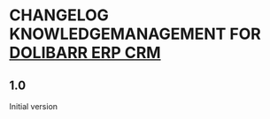 # CHANGELOG KNOWLEDGEMANAGEMENT FOR [DOLIBARR ERP CRM](https://www.dolibarr.org)

## 1.0

Initial version
